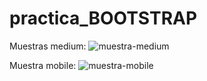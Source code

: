 # practica_BOOTSTRAP

Muestras medium: 
![muestra-medium](https://user-images.githubusercontent.com/96742558/193476213-50d6a692-2508-45a4-9204-ed5450ae78bb.png)

Muestra mobile:
![muestra-mobile](https://user-images.githubusercontent.com/96742558/193476235-98dd14d2-87bc-45db-b082-48ebaf65c899.png)
